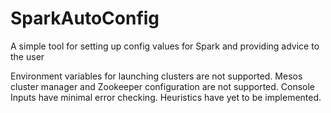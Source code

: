 SparkAutoConfig
===============
A simple tool for setting up config values for Spark and providing advice to the user

Environment variables for launching clusters are not supported.
Mesos cluster manager and Zookeeper configuration are not supported.
Console Inputs have minimal error checking.
Heuristics have yet to be implemented.
